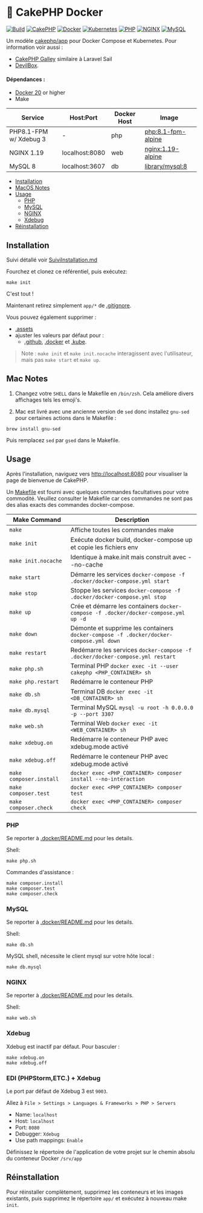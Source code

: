 # &#127856; CakePHP Docker

[![Build](https://github.com/bouillerot/dockerImageCake44/workflows/Build/badge.svg?branch=master)](https://github.com/bouillerot/dockerImageCake44)
[![CakePHP](https://img.shields.io/badge/cakephp-4-red?logo=cakephp)](https://book.cakephp.org/4/en/index.html)
[![Docker](https://img.shields.io/badge/docker-ffffff.svg?logo=docker)](.docker)
[![Kubernetes](https://img.shields.io/badge/kubernetes-D3D3D3.svg?logo=kubernetes)](.kube)
[![PHP](https://img.shields.io/badge/php-8.1-8892BF.svg?logo=php)](https://hub.docker.com/_/php)
[![NGINX](https://img.shields.io/badge/nginx-1.19-009639.svg?logo=nginx)](https://hub.docker.com/_/nginx)
[![MySQL](https://img.shields.io/badge/mysql-8-00758F.svg?logo=mysql)](https://hub.docker.com/_/mysql)

Un modèle [cakephp/app](https://github.com/cakephp/app)
pour Docker Compose et Kubernetes.
Pour information voir aussi :
- [CakePHP Galley](https://gitlab.com/amayer5125/galley) similaire à Laravel Sail
- [DevilBox](https://devilbox.readthedocs.io/en/latest/examples/setup-cakephp.html).

#### Dépendances :

- [Docker 20](https://docs.docker.com/engine/release-notes/) or higher
- Make

| Service                | Host:Port      | Docker Host | Image                                                                                        |
|------------------------|----------------|-------------|----------------------------------------------------------------------------------------------|
| PHP8.1-FPM w/ Xdebug 3 | -              | php         | [php:8.1-fpm-alpine](https://hub.docker.com/layers/library/php/8.1-fpm-alpine/images/sha256-e9918a21a522a45c61772c9b81df0250997d8e3b2681c6961288749c60f22632) |
| NGINX 1.19             | localhost:8080 | web         | [nginx:1.19-alpine](https://hub.docker.com/_/nginx)                                          |
| MySQL 8                | localhost:3607 | db          | [library/mysql:8](https://hub.docker.com/_/mysql)                                            |


- [Installation](#installation)
- [MacOS Notes](#mac-notes)
- [Usage](#usage)
  - [PHP](#php)
  - [MySQL](#mysql)
  - [NGINX](#nginx)
  - [Xdebug](#xdebug)
- [Réinstallation](#réinstallation)

## Installation

Suivi détallé voir [SuiviInstallation.md](SuiviInstallation.md)

Fourchez et clonez ce référentiel, puis exécutez:

```console
make init
```

C'est tout !

Maintenant retirez simplement `app/*` de [.gitignore](.gitignore).

Vous pouvez également supprimer :
- [.assets](.assets)
- ajuster les valeurs par défaut pour :
  - [.github](.github), [.docker](.docker) et [.kube](.kube).

> Note : `make init` et `make init.nocache` interagissent avec l'utilisateur, mais pas `make start` et `make up`.

## Mac Notes

1. Changez votre  `SHELL` dans le Makefile en `/bin/zsh`. Cela améliore divers affichages tels les emoji's.

3. Mac est livré avec une ancienne version de `sed` donc installez `gnu-sed` pour certaines actions dans le Makefile :

```console
brew install gnu-sed
```

Puis remplacez `sed` par `gsed` dans le Makefile.

## Usage

Après l'installation, naviguez vers [http://localhost:8080](http://localhost:8080) pour visualiser la page de bienvenue de CakePHP.

Un [Makefile](Makefile) est fourni avec quelques commandes facultatives pour votre commodité.
Veuillez consulter le Makefile car ces commandes ne sont pas des alias exacts des commandes docker-compose.

| Make Command            | Description                                                                             |
|-------------------------|-----------------------------------------------------------------------------------------|
| `make`                  | Affiche toutes les commandes make                                                       |
| `make init`             | Exécute docker build, docker-compose up et copie les fichiers env                       |
| `make init.nocache`     | Identique à make.init mais construit avec --no-cache                                    |
| `make start`            | Démarre les services `docker-compose -f .docker/docker-compose.yml start`               |
| `make stop`             | Stoppe les services `docker-compose -f .docker/docker-compose.yml stop`                 |
| `make up`               | Crée et démarre les containers `docker-compose -f .docker/docker-compose.yml up -d`     |
| `make down`             | Démonte et supprime les containers `docker-compose -f .docker/docker-compose.yml down`  |
| `make restart`          | Redémarre les services `docker-compose -f .docker/docker-compose.yml restart`           |
| `make php.sh`           | Terminal PHP `docker exec -it --user cakephp <PHP_CONTAINER> sh`                        |
| `make php.restart`      | Redémarre le conteneur PHP                                                              |
| `make db.sh`            | Terminal DB `docker exec -it <DB_CONTAINER> sh`                                         |
| `make db.mysql`         | Terminal MySQL `mysql -u root -h 0.0.0.0 -p --port 3307`                                |
| `make web.sh`           | Terminal Web `docker exec -it <WEB_CONTAINER> sh`                                       |
| `make xdebug.on`        | Redémarre le conteneur PHP avec xdebug.mode activé                                      |
| `make xdebug.off`       | Redémarre le conteneur PHP avec xdebug.mode activé                                      |
| `make composer.install` | `docker exec <PHP_CONTAINER> composer install --no-interaction`                         |
| `make composer.test`    | `docker exec <PHP_CONTAINER> composer test`                                             |
| `make composer.check`   | `docker exec <PHP_CONTAINER> composer check`                                            |

### PHP

Se reporter à [.docker/README.md](.docker/README.md) pour les details.

Shell:

```console
make php.sh
```

Commandes d'assistance :

```console
make composer.install
make composer.test
make composer.check
```

### MySQL

Se reporter à [.docker/README.md](.docker/README.md) pour les details.

Shell:

```console
make db.sh
```

MySQL shell, nécessite le client mysql sur votre hôte local :

```console
make db.mysql
```

### NGINX

Se reporter à [.docker/README.md](.docker/README.md) pour les details.

Shell:

```console
make web.sh
```

### Xdebug

Xdebug est inactif par défaut. Pour basculer :

```console
make xdebug.on
make xdebug.off
```

### EDI (PHPStorm,ETC.) + Xdebug

Le port par défaut de Xdebug 3 est `9003`.

Allez à `File > Settings > Languages & Frameworks > PHP > Servers`

- Name: `localhost`
- Host: `localhost`
- Port: `8080`
- Debugger: `Xdebug`
- Use path mappings: `Enable`

Définissez le répertoire de l'application de votre projet sur le chemin absolu du conteneur Docker `/srv/app`

## Réinstallation

Pour réinstaller complètement, supprimez les conteneurs et les images existants, puis supprimez le répertoire `app/` et exécutez à nouveau make `init`.

